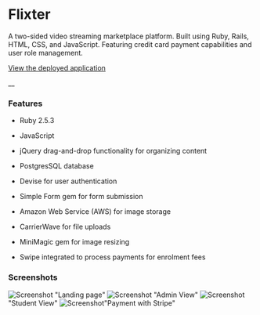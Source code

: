 # Flixter

A two-sided video streaming marketplace platform. Built using Ruby, Rails, HTML, CSS, and JavaScript. Featuring credit card payment capabilities and user role management.


[View the deployed application](https://flixter-alyssa-redman.herokuapp.com/)

__

### Features

* Ruby 2.5.3

* JavaScript

* jQuery drag-and-drop functionality for organizing content

* PostgresSQL database

* Devise for user authentication

* Simple Form gem for form submission

* Amazon Web Service (AWS) for image storage

* CarrierWave for file uploads

* MiniMagic gem for image resizing

* Swipe integrated to process payments for enrolment fees



### Screenshots
![Screenshot](app/assests/images/landing.png) "Landing page"
![Screenshot](app/assests/images/admin.png) "Admin View"
![Screenshot](app/assests/images/studentview.png) "Student View"
![Screenshot](app/assests/images/stripe.png)"Payment with Stripe"
